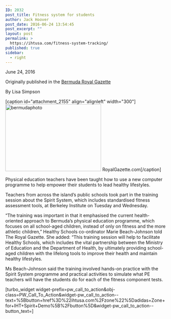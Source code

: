 ```yaml
---
ID: 2032
post_title: Fitness system for students
author: Jack Hoover
post_date: 2016-06-24 13:54:45
post_excerpt: ""
layout: post
permalink: >
  https://ihtusa.com/fitness-system-tracking/
published: true
sidebar:
  - right
---
```

June 24, 2016

Originally published in the <a href="http://www.royalgazette.com/news/article/20160624/fitness-system-for-students" target="_blank">Bermuda Royal Gazette</a>

By Lisa Simpson

[caption id="attachment_2155" align="alignleft" width="300"]<a href="https://ihtusa.com/wp-content/uploads/2016/06/bermudaphoto.jpg"><img class="wp-image-2155 size-medium" src="https://ihtusa.com/wp-content/uploads/2016/06/bermudaphoto-300x210.jpg" alt="bermudaphoto" width="300" height="210" /></a> RoyalGazette.com[/caption]

Physical education teachers have been taught how to use a new computer programme to help empower their students to lead healthy lifestyles.

Teachers from across the island’s public schools took part in the training session about the Spirit System, which includes standardised fitness assessment tools, at Berkeley Institute on Tuesday and Wednesday.

<!--more-->“The training was important in that it emphasised the current health-oriented approach to Bermuda’s physical education programme, which focuses on all school-aged children, instead of only on fitness and the more athletic children,” Healthy Schools co-ordinator Marie Beach-Johnson told The Royal Gazette. She added: “This training session will help to facilitate Healthy Schools, which includes the vital partnership between the Ministry of Education and the Department of Health, by ultimately providing school-aged children with the lifelong tools to improve their health and maintain healthy lifestyles.

Ms Beach-Johnson said the training involved hands-on practice with the Spirit System programme and practical activities to simulate what PE teachers will have the students do for each of the fitness component tests.

[turbo_widget widget-prefix=pw_call_to_action&obj-class=PW_Call_To_Action&widget-pw_call_to_action--text=%5Bbutton+href%3D%22ihtusa.com%2Fzone%22%5Dadidas+Zone+for+IHT+Spirit+Demo%5B%2Fbutton%5D&widget-pw_call_to_action--button_text=]
